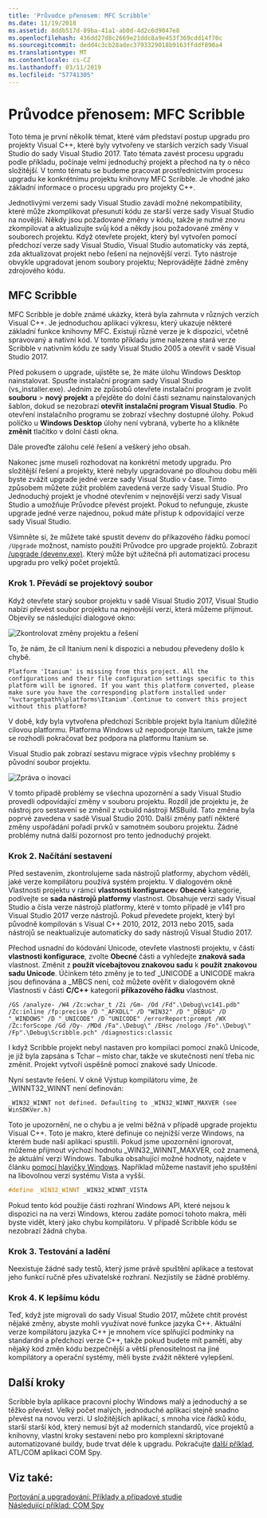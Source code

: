 ```yaml
---
title: 'Průvodce přenosem: MFC Scribble'
ms.date: 11/19/2018
ms.assetid: 8ddb517d-89ba-41a1-ab0d-4d2c6d9047e8
ms.openlocfilehash: 436dd27d8c2669e21ddc8a9e453f369cdd14f70c
ms.sourcegitcommit: dedd4c3cb28adec3793329018b9163ffddf890a4
ms.translationtype: MT
ms.contentlocale: cs-CZ
ms.lasthandoff: 03/11/2019
ms.locfileid: "57741305"
---
```

# <a name="porting-guide-mfc-scribble"></a>Průvodce přenosem: MFC Scribble

Toto téma je první několik témat, které vám představí postup upgradu pro projekty Visual C++, které byly vytvořeny ve starších verzích sady Visual Studio do sady Visual Studio 2017. Tato témata zavést procesu upgradu podle příkladu, počínaje velmi jednoduchý projekt a přechod na ty o něco složitější. V tomto tématu se budeme pracovat prostřednictvím procesu upgradu ke konkrétnímu projektu knihovny MFC Scribble. Je vhodné jako základní informace o procesu upgradu pro projekty C++.

Jednotlivými verzemi sady Visual Studio zavádí možné nekompatibility, které může zkomplikovat přesunutí kódu ze starší verze sady Visual Studio na novější. Někdy jsou požadované změny v kódu, takže je nutné znovu zkompilovat a aktualizujte svůj kód a někdy jsou požadované změny v souborech projektu. Když otevřete projekt, který byl vytvořen pomocí předchozí verze sady Visual Studio, Visual Studio automaticky vás zeptá, zda aktualizovat projekt nebo řešení na nejnovější verzi. Tyto nástroje obvykle upgradovat jenom soubory projektu; Neprovádějte žádné změny zdrojového kódu.

## <a name="mfc-scribble"></a>MFC Scribble

MFC Scribble je dobře známé ukázky, která byla zahrnuta v různých verzích Visual C++. Je jednoduchou aplikaci výkresu, který ukazuje některé základní funkce knihovny MFC. Existují různé verze je k dispozici, včetně spravovaný a nativní kód. V tomto příkladu jsme nalezena stará verze Scribble v nativním kódu ze sady Visual Studio 2005 a otevřít v sadě Visual Studio 2017.

Před pokusem o upgrade, ujistěte se, že máte úlohu Windows Desktop nainstalovat. Spusťte instalační program sady Visual Studio (vs_installer.exe). Jedním ze způsobů otevřete instalační program je zvolit **souboru** > **nový projekt** a přejděte do dolní části seznamu nainstalovaných šablon, dokud se nezobrazí **otevřít instalační program Visual Studio**. Po otevření instalačního programu se zobrazí všechny dostupné úlohy. Pokud políčko u **Windows Desktop** úlohy není vybraná, vyberte ho a klikněte **změnit** tlačítko v dolní části okna.

Dále proveďte zálohu celé řešení a veškerý jeho obsah.

Nakonec jsme museli rozhodovat na konkrétní metody upgradu. Pro složitější řešení a projekty, které nebyly upgradované po dlouhou dobu měli byste zvážit upgrade jedné verze sady Visual Studio v čase. Tímto způsobem můžete zúžit problém zavedená verze sady Visual Studio. Pro Jednoduchý projekt je vhodné otevřením v nejnovější verzi sady Visual Studio a umožňuje Průvodce převést projekt. Pokud to nefunguje, zkuste upgrade jedné verze najednou, pokud máte přístup k odpovídající verze sady Visual Studio.

Všimněte si, že můžete také spustit devenv do příkazového řádku pomocí `/Upgrade` možnost, namísto použití Průvodce pro upgrade projektů. Zobrazit [/upgrade (devenv.exe)](/visualstudio/ide/reference/upgrade-devenv-exe). Který může být užitečná při automatizaci procesu upgradu pro velký počet projektů.

### <a name="step-1-converting-the-project-file"></a>Krok 1. Převádí se projektový soubor

Když otevřete starý soubor projektu v sadě Visual Studio 2017, Visual Studio nabízí převést soubor projektu na nejnovější verzi, která můžeme přijmout. Objevily se následující dialogové okno:

![Zkontrolovat změny projektu a řešení](../porting/media/scribbleprojectupgrade.PNG "zkontrolovat změny projektu a řešení")

To, že nám, že cíl Itanium není k dispozici a nebudou převedeny došlo k chybě.

```Output
Platform 'Itanium' is missing from this project. All the configurations and their file configuration settings specific to this platform will be ignored. If you want this platform converted, please make sure you have the corresponding platform installed under '%vctargetpath%\platforms\Itanium'.Continue to convert this project without this platform?
```

V době, kdy byla vytvořena předchozí Scribble projekt byla Itanium důležité cílovou platformu. Platforma Windows už nepodporuje Itanium, takže jsme se rozhodli pokračovat bez podpora na platformu Itanium se.

Visual Studio pak zobrazí sestavu migrace výpis všechny problémy s původní soubor projektu.

![Zpráva o inovaci](../porting/media/scribblemigrationreport.PNG "zpráva o inovaci")

V tomto případě problémy se všechna upozornění a sady Visual Studio provedli odpovídající změny v souboru projektu. Rozdíl jde projektu je, že nástroj pro sestavení se změnil z vcbuild nástroji MSBuild. Tato změna byla poprvé zavedena v sadě Visual Studio 2010. Další změny patří některé změny uspořádání pořadí prvků v samotném souboru projektu. Žádné problémy nutná další pozornost pro tento jednoduchý projekt.

### <a name="step-2-getting-it-to-build"></a>Krok 2. Načítání sestavení

Před sestavením, zkontrolujeme sada nástrojů platformy, abychom věděli, jaké verze kompilátoru používá systém projektu. V dialogovém okně Vlastnosti projektu v rámci **vlastnosti konfigurace**v **Obecné** kategorie, podívejte se **sada nástrojů platformy** vlastnost. Obsahuje verzi sady Visual Studio a čísla verze nástrojů platformy, které v tomto případě je v141 pro Visual Studio 2017 verze nástrojů. Pokud převedete projekt, který byl původně kompilován s Visual C++ 2010, 2012, 2013 nebo 2015, sada nástrojů se neaktualizuje automaticky do sady nástrojů Visual Studio 2017.

Přechod usnadní do kódování Unicode, otevřete vlastnosti projektu, v části **vlastnosti konfigurace**, zvolte **Obecné** části a vyhledejte **znaková sada** vlastnost. Změnit z **použít vícebajtovou znakovou sadu** k **použít znakovou sadu Unicode**. Účinkem této změny je to teď _UNICODE a UNICODE makra jsou definována a _MBCS není, což můžete ověřit v dialogovém okně Vlastnosti v části **C/C++** kategorií **příkazového řádku** vlastnost.

```Output
/GS /analyze- /W4 /Zc:wchar_t /Zi /Gm- /Od /Fd".\Debug\vc141.pdb" /Zc:inline /fp:precise /D "_AFXDLL" /D "WIN32" /D "_DEBUG" /D "_WINDOWS" /D "_UNICODE" /D "UNICODE" /errorReport:prompt /WX /Zc:forScope /Gd /Oy- /MDd /Fa".\Debug\" /EHsc /nologo /Fo".\Debug\" /Fp".\Debug\Scribble.pch" /diagnostics:classic
```

I když Scribble projekt nebyl nastaven pro kompilaci pomocí znaků Unicode, je již byla zapsána s Tchar – místo char, takže ve skutečnosti není třeba nic změnit. Projekt vytvoří úspěšně pomocí znakové sady Unicode.

Nyní sestavte řešení. V okně Výstup kompilátoru víme, že _WINNT32_WINNT není definován:

```Output
_WIN32_WINNT not defined. Defaulting to _WIN32_WINNT_MAXVER (see WinSDKVer.h)
```

Toto je upozornění, ne o chybu a je velmi běžná v případě upgrade projektu Visual C++. Toto je makro, které definuje co nejnižší verze Windows, na kterém bude naši aplikaci spustili. Pokud jsme upozornění ignorovat, můžeme přijmout výchozí hodnotu _WIN32_WINNT_MAXVER, což znamená, že aktuální verzi Windows. Tabulka obsahující možné hodnoty, najdete v článku [pomocí hlavičky Windows](/windows/desktop/WinProg/using-the-windows-headers). Například můžeme nastavit jeho spuštění na libovolnou verzi systému Vista a vyšší.

```cpp
#define _WIN32_WINNT _WIN32_WINNT_VISTA
```

Pokud tento kód použije části rozhraní Windows API, které nejsou k dispozici na na verzi Windows, kterou zadáte pomocí tohoto makra, měli byste vidět, který jako chybu kompilátoru. V případě Scribble kódu se nezobrazí žádná chyba.

### <a name="step-3-testing-and-debugging"></a>Krok 3. Testování a ladění

Neexistuje žádné sady testů, který jsme právě spuštění aplikace a testovat jeho funkcí ručně přes uživatelské rozhraní. Nezjistily se žádné problémy.

### <a name="step-4-improve-the-code"></a>Krok 4. K lepšímu kódu

Teď, když jste migrovali do sady Visual Studio 2017, můžete chtít provést nějaké změny, abyste mohli využívat nové funkce jazyka C++. Aktuální verze kompilátoru jazyka C++ je mnohem více splňující podmínky na standardní a předchozí verze C++, takže pokud budete mít paměti, aby nějaký kód změn kódu bezpečnější a větší přenositelnost na jiné kompilátory a operační systémy, měli byste zvážit některé vylepšení.

## <a name="next-steps"></a>Další kroky

Scribble byla aplikace pracovní plochy Windows malý a jednoduchý a se těžko převést. Velký počet malých, jednoduché aplikací stejně snadno převést na novou verzi.  U složitějších aplikací, s mnoha více řádků kódu, starší starší kód, který nemusí být až moderních standardů, více projektů a knihovny, vlastní kroky sestavení nebo pro komplexní skriptované automatizované buildy, bude trvat déle k upgradu. Pokračujte [další příklad](../porting/porting-guide-com-spy.md), ATL/COM aplikaci COM Spy.

## <a name="see-also"></a>Viz také:

[Portování a upgradování: Příklady a případové studie](../porting/porting-and-upgrading-examples-and-case-studies.md)<br/>
[Následující příklad: COM Spy](../porting/porting-guide-com-spy.md)

